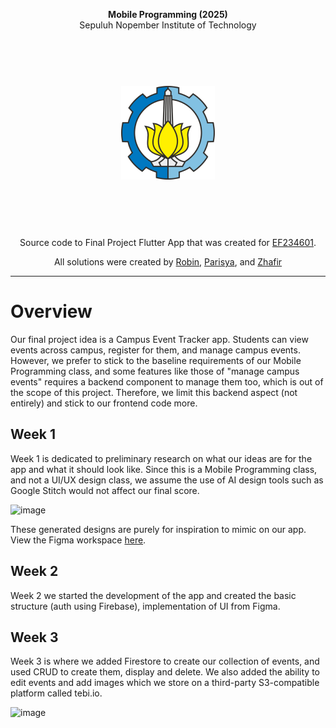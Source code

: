 <p align="center"><b>Mobile Programming (2025)</b><br>Sepuluh Nopember Institute of Technology</p>

<p align="center"><img src="https://raw.githubusercontent.com/Rubinskiy/IF184202-Data-Structures/main/its.png" style="transform: scale(0.5);"></p>
  
<p align="center">Source code to Final Project Flutter App that was created for <a href="https://www.its.ac.id/informatika/wp-content/uploads/sites/44/2023/11/Module-Handbook-Bachelor-of-Informatics-Program-ITS.pdf">EF234601</a>.</p>
<p align="center">All solutions were created by <a href="https://github.com/Rubinskiy">Robin</a>, <a href="https://github.com/parisyaputri">Parisya</a>, and <a href="https://github.com/Argreion">Zhafir</a></p>

<hr>

# Overview
Our final project idea is a Campus Event Tracker app. Students can view events across campus, register for them, and manage campus events. However, we prefer to stick to the baseline requirements of our Mobile Programming class, and some features like those of "manage campus events" requires a backend component to manage them too, which is out of the scope of this project. Therefore, we limit this backend aspect (not entirely) and stick to our frontend code more.

## Week 1
Week 1 is dedicated to preliminary research on what our ideas are for the app and what it should look like. Since this is a Mobile Programming class, and not a UI/UX design class, we assume the use of AI design tools such as Google Stitch would not affect our final score.

![image](https://github.com/user-attachments/assets/3dc6620d-0ae2-4037-9232-b5418e6da738)

These generated designs are purely for inspiration to mimic on our app. View the Figma workspace [here](https://www.figma.com/design/DRmUTiWiIoZE97fiyTUSqu/Final-Project-Flutter-App?node-id=0-1&t=GTDP0aoBmJbs5yOo-1).

## Week 2
Week 2 we started the development of the app and created the basic structure (auth using Firebase), implementation of UI from Figma.

## Week 3
Week 3 is where we added Firestore to create our collection of events, and used CRUD to create them, display and delete. We also added the ability to edit events and add images which we store on a third-party S3-compatible platform called tebi.io.

![image](https://github.com/user-attachments/assets/009d6cf8-4b02-44fa-8538-98708dd17214)
